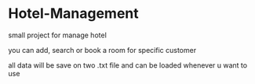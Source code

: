 # Hotel-Management


small project for manage hotel
  
you can add, search or book a room for specific customer

all data will be save on two .txt file and can be loaded whenever u want to use
